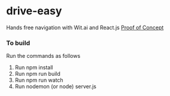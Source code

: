 # drive-easy
Hands free navigation with Wit.ai and React.js
[Proof of Concept](http://drive-easy.herokuapp.com/)

### To build
Run the commands as follows

1. Run npm install
2. Run npm run build
3. Run npm run watch
4. Run nodemon (or node) server.js
